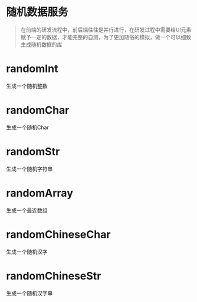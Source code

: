 # 随机数据服务

> 在前端的研发流程中，前后端往往是并行进行，在研发过程中需要给UI元素赋予一定的数据，才能完整的自测，为了更加随俗的模拟，做一个可以细致生成随机数据的库

# randomInt
生成一个随机整数

# randomChar
生成一个随机Char

# randomStr
生成一个随机字符串

# randomArray
生成一个最近数组

# randomChineseChar
生成一个随机汉字

# randomChineseStr
生成一个随机汉字串
